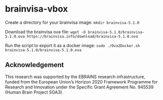 # brainvisa-vbox

Create a directory for your brainvisa image:
`mkdir brainvisa-5.1.0`

Download the brainvisa ova file:
`wget -O brainvisa-5.1.0/brainvisa-5.1.0.ova https://brainvisa.info/download/brainvisa-5.1.0.ova`

Run the script to export it as a docker image:
`sudo ./Ova2Docker.sh brainvisa-5.1.0/brainvisa-5.1.0.ova`

## Acknowledgement

This research was supported by the EBRAINS research infrastructure, funded from the European Union’s Horizon 2020 Framework Programme for Research and Innovation under the Specific Grant Agreement No. 945539 (Human Brain Project SGA3).
